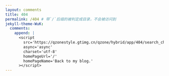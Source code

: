 ```yaml
---
layout: comments
title: 404
permalink: /404 # 带`/`后缀的被判定成目录，不会被访问到
jekyll-theme-WuK:
  comments:
    append: |
      <script
        src='https://qzonestyle.gtimg.cn/qzone/hybrid/app/404/search_children.js'
        async='async'
        charset='utf-8'
        homePageUrl='/'
        homePageName='Back to my blog.'
      ></script>
---
```

